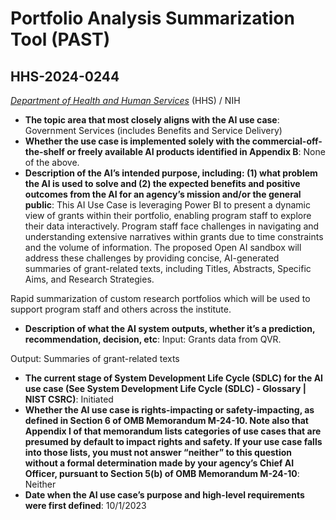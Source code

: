 # Portfolio Analysis Summarization Tool (PAST)
## HHS-2024-0244
_[Department of Health and Human Services](<../3_agency/Department of Health and Human Services.md>)_ (HHS) / NIH


+ **The topic area that most closely aligns with the AI use case**: Government Services (includes Benefits and Service Delivery)
+ **Whether the use case is implemented solely with the commercial-off-the-shelf or freely available AI products identified in Appendix B**: None of the above.
+ **Description of the AI’s intended purpose, including: (1) what problem the AI is used to solve and (2) the expected benefits and positive outcomes from the AI for an agency’s mission and/or the general public**: This AI Use Case is leveraging Power BI to present a dynamic view of grants within their portfolio, enabling program staff to explore their data interactively. Program staff face challenges in navigating and understanding extensive narratives within grants due to time constraints and the volume of information. The proposed Open AI sandbox will address these challenges by providing concise, AI-generated summaries of grant-related texts, including Titles, Abstracts, Specific Aims, and Research Strategies.  

Rapid summarization of custom research portfolios which will be used to support program staff and others across the institute.
+ **Description of what the AI system outputs, whether it’s a prediction, recommendation, decision, etc**: Input: Grants data from QVR.

Output: Summaries of grant-related texts
+ **The current stage of System Development Life Cycle (SDLC) for the AI use case (See System Development Life Cycle (SDLC) - Glossary | NIST CSRC)**: Initiated
+ **Whether the AI use case is rights-impacting or safety-impacting, as defined in Section 6 of OMB Memorandum M-24-10. Note also that Appendix I of that memorandum lists categories of use cases that are presumed by default to impact rights and safety. If your use case falls into those lists, you must not answer “neither” to this question without a formal determination made by your agency’s Chief AI Officer, pursuant to Section 5(b) of OMB Memorandum M-24-10**: Neither
+ **Date when the AI use case’s purpose and high-level requirements were first defined**: 10/1/2023